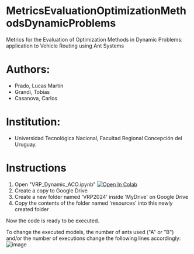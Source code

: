 # MetricsEvaluationOptimizationMethodsDynamicProblems
Metrics for the Evaluation of Optimization Methods in Dynamic Problems: application to Vehicle Routing using Ant Systems

# Authors: 
- Prado, Lucas Martín
- Grandi, Tobias
- Casanova, Carlos


# Institution:
- Universidad Tecnológica Nacional, Facultad Regional Concepción del Uruguay.

#  Instructions
1) Open "VRP_Dynamic_ACO.ipynb" 
[![Open In Colab](https://colab.research.google.com/assets/colab-badge.svg)](https://colab.research.google.com/github/giicis/MetricsEvaluationOptimizationMethodsDynamicProblems/blob/main/VRP_Dynamic_ACO.ipynb) 
2) Create a copy to Google Drive
3) Create a new folder named 'VRP2024' inside 'MyDrive' on Google Drive
4) Copy the contents of the folder named 'resources' into this newly created folder

Now the code is ready to be executed.

To change the executed models, the number of ants used ("A" or "B") and/or the number of executions change the following lines accordingly:
![image](https://github.com/user-attachments/assets/d2cd0d64-08a3-4390-9fb3-32f1cdaa4b0f)
